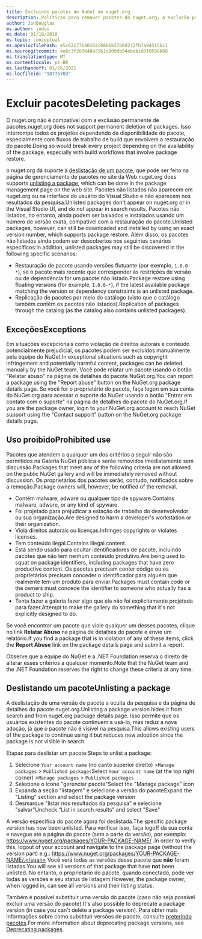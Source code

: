 ```yaml
---
title: Excluindo pacotes do NuGet de nuget.org
description: Políticas para remover pacotes do nuget.org; a exclusão permanente não é compatível, exceto quando os pacotes violam outras políticas.
author: JonDouglas
ms.author: jodou
ms.date: 01/18/2018
ms.topic: conceptual
ms.openlocfilehash: e5c62177b40162cb8b6b37b0d272fb7a945156c1
ms.sourcegitcommit: ee6c3f203648a5561c809db54ebeb1d0f0598b68
ms.translationtype: MT
ms.contentlocale: pt-BR
ms.lasthandoff: 01/26/2021
ms.locfileid: "98775703"
---
```

# <a name="deleting-packages"></a><span data-ttu-id="ac833-103">Excluir pacotes</span><span class="sxs-lookup"><span data-stu-id="ac833-103">Deleting packages</span></span>

<span data-ttu-id="ac833-104">O nuget.org não é compatível com a exclusão permanente de pacotes.</span><span class="sxs-lookup"><span data-stu-id="ac833-104">nuget.org does not support permanent deletion of packages.</span></span> <span data-ttu-id="ac833-105">Isso interrompe todos os projetos dependendo da disponibilidade do pacote, especialmente com fluxos de trabalho de build que envolvem a restauração do pacote.</span><span class="sxs-lookup"><span data-stu-id="ac833-105">Doing so would break every project depending on the availability of the package, especially with build workflows that involve package restore.</span></span>

<span data-ttu-id="ac833-106">o nuget.org dá suporte à [deslistação de um pacote](#unlisting-a-package), que pode ser feito na página de gerenciamento de pacotes no site da Web.</span><span class="sxs-lookup"><span data-stu-id="ac833-106">nuget.org does supports [unlisting a package](#unlisting-a-package), which can be done in the package management page on the web site.</span></span> <span data-ttu-id="ac833-107">Pacotes não listados não aparecem em nuget.org ou na interface do usuário do Visual Studio e não aparecem nos resultados da pesquisa.</span><span class="sxs-lookup"><span data-stu-id="ac833-107">Unlisted packages don't appear on nuget.org or in the Visual Studio UI, and do not appear in search results.</span></span> <span data-ttu-id="ac833-108">Pacotes não listados, no entanto, ainda podem ser baixados e instalados usando um número de versão exata, compatível com a restauração do pacote.</span><span class="sxs-lookup"><span data-stu-id="ac833-108">Unlisted packages, however, can still be downloaded and installed by using an exact version number, which supports package restore.</span></span> <span data-ttu-id="ac833-109">Além disso, os pacotes não listados ainda podem ser descobertos nos seguintes cenários específicos:</span><span class="sxs-lookup"><span data-stu-id="ac833-109">In addition, unlisted packages may still be discovered in the following specific scenarios:</span></span>

- <span data-ttu-id="ac833-110">Restauração de pacote usando versões flutuante (por exemplo, `1.0.0-*`), se o pacote mais recente que corresponder às restrições de versão ou de dependência for um pacote não listado.</span><span class="sxs-lookup"><span data-stu-id="ac833-110">Package restore using floating versions (for example, `1.0.0-*`), if the latest available package matching the version or dependency constraints is an unlisted package.</span></span>
- <span data-ttu-id="ac833-111">Replicação de pacotes por meio do catálogo (visto que o catálogo também contém os pacotes não listados).</span><span class="sxs-lookup"><span data-stu-id="ac833-111">Replication of packages through the catalog (as the catalog also contains unlisted packages).</span></span>

## <a name="exceptions"></a><span data-ttu-id="ac833-112">Exceções</span><span class="sxs-lookup"><span data-stu-id="ac833-112">Exceptions</span></span>

<span data-ttu-id="ac833-113">Em situações excepcionais como violação de direitos autorais e conteúdo potencialmente prejudicial, os pacotes podem ser excluídos manualmente pela equipe do NuGet.</span><span class="sxs-lookup"><span data-stu-id="ac833-113">In exceptional situations such as copyright infringement and potentially harmful content, packages can be deleted manually by the NuGet team.</span></span> <span data-ttu-id="ac833-114">Você pode relatar um pacote usando o botão "Relatar abuso" na página de detalhes do pacote NuGet.org.</span><span class="sxs-lookup"><span data-stu-id="ac833-114">You can report a package using the "Report abuse" button on the NuGet.org package details page.</span></span> <span data-ttu-id="ac833-115">Se você for o proprietário do pacote, faça logon em sua conta do NuGet.org para acessar o suporte do NuGet usando o botão "Entrar em contato com o suporte" na página de detalhes do pacote do NuGet.org.</span><span class="sxs-lookup"><span data-stu-id="ac833-115">If you are the package owner, login to your NuGet.org account to reach NuGet support using the "Contact support" button on the NuGet.org package details page.</span></span>

## <a name="prohibited-use"></a><span data-ttu-id="ac833-116">Uso proibido</span><span class="sxs-lookup"><span data-stu-id="ac833-116">Prohibited use</span></span>

<span data-ttu-id="ac833-117">Pacotes que atendem a qualquer um dos critérios a seguir não são permitidos na Galeria NuGet pública e serão removidos imediatamente sem discussão.</span><span class="sxs-lookup"><span data-stu-id="ac833-117">Packages that meet any of the following criteria are not allowed on the public NuGet gallery and will be immediately removed without discussion.</span></span> <span data-ttu-id="ac833-118">Os proprietários dos pacotes serão, contudo, notificados sobre a remoção.</span><span class="sxs-lookup"><span data-stu-id="ac833-118">Package owners will, however, be notified of the removal.</span></span>

- <span data-ttu-id="ac833-119">Contém malware, adware ou qualquer tipo de spyware.</span><span class="sxs-lookup"><span data-stu-id="ac833-119">Contains malware, adware, or any kind of spyware.</span></span>
- <span data-ttu-id="ac833-120">Foi projetado para prejudicar a estação de trabalho do desenvolvedor ou sua organização.</span><span class="sxs-lookup"><span data-stu-id="ac833-120">Are designed to harm a developer's workstation or their organization.</span></span>
- <span data-ttu-id="ac833-121">Viola direitos autorais ou licenças.</span><span class="sxs-lookup"><span data-stu-id="ac833-121">Infringes copyrights or violates licenses.</span></span>
- <span data-ttu-id="ac833-122">Tem conteúdo ilegal.</span><span class="sxs-lookup"><span data-stu-id="ac833-122">Contains illegal content.</span></span>
- <span data-ttu-id="ac833-123">Está sendo usado para ocultar identificadores de pacote, incluindo pacotes que não tem nenhum conteúdo produtivo.</span><span class="sxs-lookup"><span data-stu-id="ac833-123">Are being used to squat on package identifiers, including packages that have zero productive content.</span></span> <span data-ttu-id="ac833-124">Os pacotes precisam conter código ou os proprietários precisam conceder o identificador para alguém que realmente tem um produto para enviar.</span><span class="sxs-lookup"><span data-stu-id="ac833-124">Packages must contain code or the owners must concede the identifier to someone who actually has a product to ship.</span></span>
- <span data-ttu-id="ac833-125">Tenta fazer a galeria fazer algo que ela não foi explicitamente projetada para fazer.</span><span class="sxs-lookup"><span data-stu-id="ac833-125">Attempt to make the gallery do something that it's not explicitly designed to do.</span></span>

<span data-ttu-id="ac833-126">Se você encontrar um pacote que viole qualquer um desses pacotes, clique no link **Relatar Abuso** na página de detalhes do pacote e envie um relatório.</span><span class="sxs-lookup"><span data-stu-id="ac833-126">If you find a package that is in violation of any of these items, click the **Report Abuse** link on the package details page and submit a report.</span></span>

<span data-ttu-id="ac833-127">Observe que a equipe do NuGet e a .NET Foundation reserva o direito de alterar esses critérios a qualquer momento.</span><span class="sxs-lookup"><span data-stu-id="ac833-127">Note that the NuGet team and the .NET Foundation reserves the right to change these criteria at any time.</span></span>

## <a name="unlisting-a-package"></a><span data-ttu-id="ac833-128">Deslistando um pacote</span><span class="sxs-lookup"><span data-stu-id="ac833-128">Unlisting a package</span></span>
<span data-ttu-id="ac833-129">A deslistação de uma versão de pacote a oculta da pesquisa e da página de detalhes do pacote nuget.org.</span><span class="sxs-lookup"><span data-stu-id="ac833-129">Unlisting a package version hides it from search and from nuget.org package details page.</span></span> <span data-ttu-id="ac833-130">Isso permite que os usuários existentes do pacote continuem a usá-lo, mas reduz a nova adoção, já que o pacote não é visível na pesquisa.</span><span class="sxs-lookup"><span data-stu-id="ac833-130">This allows existing users of the package to continue using it but reduces new adoption since the package is not visible in search.</span></span>

<span data-ttu-id="ac833-131">Etapas para deslistar um pacote:</span><span class="sxs-lookup"><span data-stu-id="ac833-131">Steps to unlist a package:</span></span>

1. <span data-ttu-id="ac833-132">Selecione `Your account name` (no canto superior direito) >`Manage packages` > `Published packages`</span><span class="sxs-lookup"><span data-stu-id="ac833-132">Select `Your account name` (at the top right corner) >`Manage packages` > `Published packages`</span></span>
1. <span data-ttu-id="ac833-133">Selecione o ícone "gerenciar pacote"</span><span class="sxs-lookup"><span data-stu-id="ac833-133">Select the "Manage package" icon</span></span>
1. <span data-ttu-id="ac833-134">Expanda a seção "listagem" e selecione a versão do pacote</span><span class="sxs-lookup"><span data-stu-id="ac833-134">Expand the "Listing" section and select the package version</span></span>
1. <span data-ttu-id="ac833-135">Desmarque "listar nos resultados da pesquisa" e selecione "salvar"</span><span class="sxs-lookup"><span data-stu-id="ac833-135">Uncheck “List in search results” and select "Save"</span></span>

<span data-ttu-id="ac833-136">A versão específica do pacote agora foi deslistada.</span><span class="sxs-lookup"><span data-stu-id="ac833-136">The specific package version has now been unlisted.</span></span> <span data-ttu-id="ac833-137">Para verificar isso, faça logoff da sua conta e navegue até a página do pacote (sem a parte da versão), por exemplo: https://www.nuget.org/packages/YOUR-PACKAGE-NAME/ .</span><span class="sxs-lookup"><span data-stu-id="ac833-137">In order to verify this, logout of your account and navigate to the package page (without the version part) e.g.: https://www.nuget.org/packages/YOUR-PACKAGE-NAME/.</span></span> <span data-ttu-id="ac833-138">Você verá todas as versões desse pacote que **não** foram listadas.</span><span class="sxs-lookup"><span data-stu-id="ac833-138">You will see all versions of that package that have **not** been unlisted.</span></span> <span data-ttu-id="ac833-139">No entanto, o proprietário do pacote, quando conectado, pode ver todas as versões e seu status de listagem.</span><span class="sxs-lookup"><span data-stu-id="ac833-139">However, the package owner, when logged in, can see all versions and their listing status.</span></span>

<span data-ttu-id="ac833-140">Também é possível substituir uma versão do pacote (caso não seja possível excluir uma versão do pacote).</span><span class="sxs-lookup"><span data-stu-id="ac833-140">It's also possible to deprecate a package version (in case you can't delete a package version).</span></span> <span data-ttu-id="ac833-141">Para obter mais informações sobre como substituir versões de pacote, consulte [preterindo pacotes](../deprecate-packages.md).</span><span class="sxs-lookup"><span data-stu-id="ac833-141">For more information about deprecating package versions, see [Deprecating packages](../deprecate-packages.md).</span></span>
